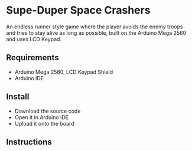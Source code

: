 # Supe-Duper Space Crashers

An endless runner style game where the player avoids the enemy troops and tries to stay alive as long as possible, built on the Arduino Mega 2560 and uses LCD Keypad.

## Requirements

* Arduino Mega 2560, LCD Keypad Shield
* Arduino IDE

## Install

* Download the source code
* Open it in Arduino IDE
* Upload it onto the board

## Instructions



